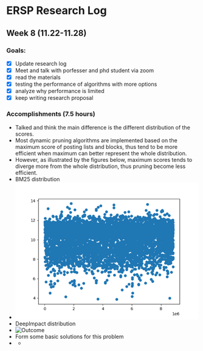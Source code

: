 # ERSP Research Log
## Week 8 (11.22-11.28)
### Goals:

- [x] Update research log
- [x] Meet and talk with porfesser and phd student via zoom
- [x] read the materials
- [x] testing the performance of algorithms with more options
- [x] analyze why performance is limited
- [x] keep writing research proposal

### Accomplishments (7.5 hours)
- Talked and think the main difference is the different distribution of the scores.
- Most dynamic pruning algorithms are implemented based on the maximum score of posting lists and blocks, thus tend to be more efficient when maximum can better represent the whole distribution. 
- However, as illustrated by the figures below, maximum scores tends to diverge more from the whole distribution, thus pruning become less efficient.
- BM25 distribution
- ![Outcome](/BM25.png)
- DeepImpact distribution
- ![Outcome](/DeepImpact.png)
- Form some basic solutions for this problem
- -

